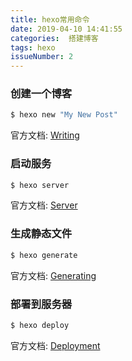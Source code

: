 ```yaml
---
title: hexo常用命令
date: 2019-04-10 14:41:55
categories:  搭建博客
tags: hexo
issueNumber: 2
---
```



### 创建一个博客

``` bash
$ hexo new "My New Post"
```

官方文档: [Writing](https://hexo.io/docs/writing.html)

### 启动服务

``` bash
$ hexo server
```

官方文档: [Server](https://hexo.io/docs/server.html)

### 生成静态文件

``` bash
$ hexo generate
```

官方文档: [Generating](https://hexo.io/docs/generating.html)

### 部署到服务器

``` bash
$ hexo deploy
```

官方文档: [Deployment](https://hexo.io/docs/deployment.html)
